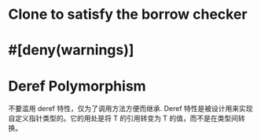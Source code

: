 # Clone to satisfy the borrow checker

# #[deny(warnings)]

# Deref Polymorphism

不要滥用 deref 特性，仅为了调用方法方便而继承.
Deref 特性是被设计用来实现自定义指针类型的。它的用处是将 T 的引用转变为 T 的值，而不是在类型间转换。
